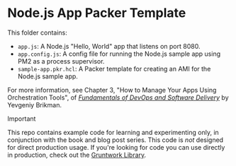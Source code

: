 # Node.js App Packer Template

This folder contains:

* `app.js`: A Node.js "Hello, World" app that listens on port 8080.
* `app.config.js`: A config file for running the Node.js sample app using PM2 as a process supervisor.
* `sample-app.pkr.hcl`: A Packer template for creating an AMI for the Node.js sample app.

For more information, see Chapter 3, "How to Manage Your Apps Using Orchestration Tools", of
[_Fundamentals of DevOps and Software Delivery_](https://www.fundamentals-of-devops.com) by Yevgeniy Brikman.

> [!IMPORTANT]  
> This repo contains example code for learning and experimenting only, in conjunction with the book and blog post
> series. This code is _not_ designed for direct production usage. If you're looking for code you can use directly in
> production, check out the [Gruntwork Library](https://www.gruntwork.io/products/library).
